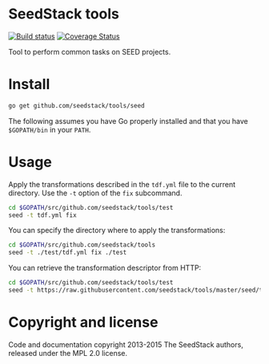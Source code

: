 SeedStack tools
====
[![Build status](https://travis-ci.org/seedstack/tools.svg?branch=master)](https://travis-ci.org/seedstack/tools) [![Coverage Status](https://coveralls.io/repos/seedstack/tools/badge.svg?branch=master)](https://coveralls.io/r/seedstack/tools?branch=master)

Tool to perform common tasks on SEED projects.

# Install

```bash
go get github.com/seedstack/tools/seed
```

The following assumes you have Go properly installed and that you have `$GOPATH/bin` in your `PATH`.

# Usage

Apply the transformations described in the `tdf.yml` file to the
current directory. Use the `-t` option of the `fix` subcommand.

```bash
cd $GOPATH/src/github.com/seedstack/tools/test
seed -t tdf.yml fix
```

You can specify the directory where to apply the transformations:

```bash
cd $GOPATH/src/github.com/seedstack/tools
seed -t ./test/tdf.yml fix ./test
```

You can retrieve the transformation descriptor from HTTP:

```bash
cd $GOPATH/src/github.com/seedstack/tools/test
seed -t https://raw.githubusercontent.com/seedstack/tools/master/seed/tdf.yml fix
```

# Copyright and license
Code and documentation copyright 2013-2015 The SeedStack authors, released under the MPL 2.0 license.
